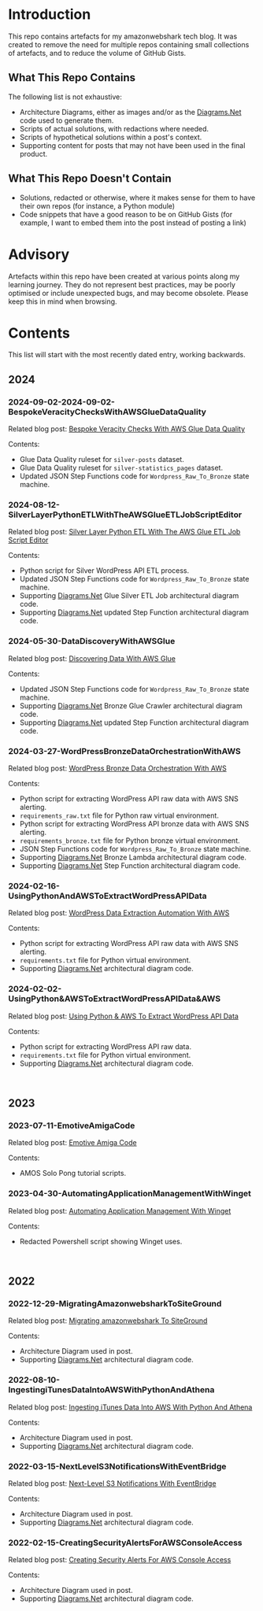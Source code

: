 # Introduction
This repo contains artefacts for my amazonwebshark tech blog.  It was created to remove the need for multiple repos containing small collections of artefacts, and to reduce the volume of GitHub Gists.

## What This Repo Contains
The following list is not exhaustive:

- Architecture Diagrams, either as images and/or as the [Diagrams.Net](https://app.diagrams.net/) code used to generate them.
- Scripts of actual solutions, with redactions where needed.
- Scripts of hypothetical solutions within a post's context.
- Supporting content for posts that may not have been used in the final product.

## What This Repo Doesn't Contain
- Solutions, redacted or otherwise, where it makes sense for them to have their own repos (for instance, a Python module)
- Code snippets that have a good reason to be on GitHub Gists (for example, I want to embed them into the post instead of posting a link)

# Advisory
Artefacts within this repo have been created at various points along my learning journey.  They do not represent best practices, may be poorly optimised or include unexpected bugs, and may become obsolete.  Please keep this in mind when browsing.

# Contents
This list will start with the most recently dated entry, working backwards.

## 2024


### 2024-09-02-2024-09-02-BespokeVeracityChecksWithAWSGlueDataQuality
Related blog post: [Bespoke Veracity Checks With AWS Glue Data Quality](https://amazonwebshark.com/bespoke-veracity-checks-with-aws-glue-data-quality/)

Contents:

- Glue Data Quality ruleset for `silver-posts` dataset.
- Glue Data Quality ruleset for `silver-statistics_pages` dataset.
- Updated JSON Step Functions code for `Wordpress_Raw_To_Bronze` state machine.


### 2024-08-12-SilverLayerPythonETLWithTheAWSGlueETLJobScriptEditor
Related blog post: [Silver Layer Python ETL With The AWS Glue ETL Job Script Editor](https://amazonwebshark.com/silver-layer-python-etl-with-the-aws-glue-etl-job-script-editor/)

Contents:

- Python script for Silver WordPress API ETL process.
- Updated JSON Step Functions code for `Wordpress_Raw_To_Bronze` state machine.
- Supporting [Diagrams.Net](https://app.diagrams.net/) Glue Silver ETL Job architectural diagram code.
- Supporting [Diagrams.Net](https://app.diagrams.net/) updated Step Function architectural diagram code.


### 2024-05-30-DataDiscoveryWithAWSGlue
Related blog post: [Discovering Data With AWS Glue](https://amazonwebshark.com/discovering-data-with-aws-glue/)

Contents:

- Updated JSON Step Functions code for `Wordpress_Raw_To_Bronze` state machine.
- Supporting [Diagrams.Net](https://app.diagrams.net/) Bronze Glue Crawler architectural diagram code.
- Supporting [Diagrams.Net](https://app.diagrams.net/) updated Step Function architectural diagram code.


### 2024-03-27-WordPressBronzeDataOrchestrationWithAWS
Related blog post: [WordPress Bronze Data Orchestration With AWS](https://amazonwebshark.com/wordpress-bronze-data-orchestration-with-aws/)

Contents:

- Python script for extracting WordPress API raw data with AWS SNS alerting.
- `requirements_raw.txt` file for Python raw virtual environment.
- Python script for extracting WordPress API bronze data with AWS SNS alerting.
- `requirements_bronze.txt` file for Python bronze virtual environment.
- JSON Step Functions code for `Wordpress_Raw_To_Bronze` state machine.
- Supporting [Diagrams.Net](https://app.diagrams.net/) Bronze Lambda architectural diagram code.
- Supporting [Diagrams.Net](https://app.diagrams.net/) Step Function architectural diagram code.


### 2024-02-16-UsingPythonAndAWSToExtractWordPressAPIData
Related blog post: [WordPress Data Extraction Automation With AWS](https://amazonwebshark.com/wordpress-data-extraction-automation-with-aws/)

Contents:

- Python script for extracting WordPress API raw data with AWS SNS alerting.
- `requirements.txt` file for Python virtual environment.
- Supporting [Diagrams.Net](https://app.diagrams.net/) architectural diagram code.


### 2024-02-02-UsingPython&AWSToExtractWordPressAPIData&AWS
Related blog post: [Using Python & AWS To Extract WordPress API Data](https://amazonwebshark.com/using-python-aws-to-extract-wordpress-api-data/)

Contents:

- Python script for extracting WordPress API raw data.
- `requirements.txt` file for Python virtual environment.
- Supporting [Diagrams.Net](https://app.diagrams.net/) architectural diagram code.

<br>

## 2023

### 2023-07-11-EmotiveAmigaCode
Related blog post: [Emotive Amiga Code](https://amazonwebshark.com/emotive-amiga-code/)

Contents: 

- AMOS Solo Pong tutorial scripts.


### 2023-04-30-AutomatingApplicationManagementWithWinget
Related blog post: [Automating Application Management With Winget](https://amazonwebshark.com/automating-application-management-with-winget/)

Contents: 

- Redacted Powershell script showing Winget uses.

<br>

## 2022

### 2022-12-29-MigratingAmazonwebsharkToSiteGround
Related blog post: [Migrating amazonwebshark To SiteGround](https://amazonwebshark.com/migrating-amazonwebshark-to-siteground/)

Contents: 

- Architecture Diagram used in post.
- Supporting [Diagrams.Net](https://app.diagrams.net/) architectural diagram code.


### 2022-08-10-IngestingiTunesDataIntoAWSWithPythonAndAthena
Related blog post: [Ingesting iTunes Data Into AWS With Python And Athena](https://amazonwebshark.com/ingesting-itunes-data-into-aws-with-python-and-athena/)

Contents: 

- Architecture Diagram used in post.
- Supporting [Diagrams.Net](https://app.diagrams.net/) architectural diagram code.


### 2022-03-15-NextLevelS3NotificationsWithEventBridge
Related blog post: [Next-Level S3 Notifications With EventBridge](https://amazonwebshark.com/next-level-s3-notifications-with-eventbridge/)

Contents: 

- Architecture Diagram used in post.
- Supporting [Diagrams.Net](https://app.diagrams.net/) architectural diagram code.


### 2022-02-15-CreatingSecurityAlertsForAWSConsoleAccess
Related blog post: [Creating Security Alerts For AWS Console Access](https://amazonwebshark.com/creating-security-alerts-for-aws-console-access/)

Contents: 

- Architecture Diagram used in post.
- Supporting [Diagrams.Net](https://app.diagrams.net/) architectural diagram code.
